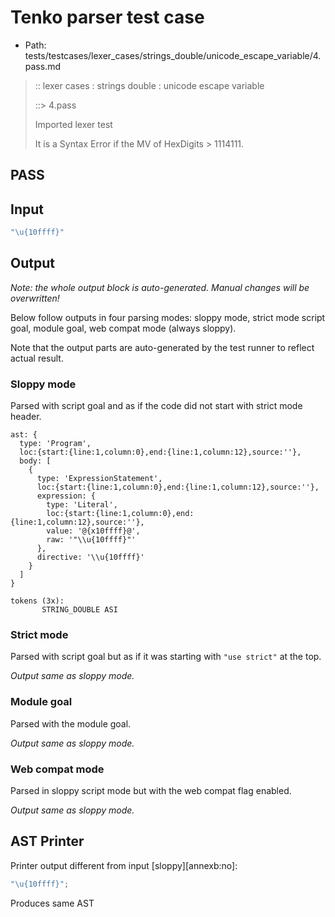 # Tenko parser test case

- Path: tests/testcases/lexer_cases/strings_double/unicode_escape_variable/4.pass.md

> :: lexer cases : strings double : unicode escape variable
>
> ::> 4.pass
>
> Imported lexer test
>
> It is a Syntax Error if the MV of HexDigits > 1114111.

## PASS

## Input

`````js
"\u{10ffff}"
`````

## Output

_Note: the whole output block is auto-generated. Manual changes will be overwritten!_

Below follow outputs in four parsing modes: sloppy mode, strict mode script goal, module goal, web compat mode (always sloppy).

Note that the output parts are auto-generated by the test runner to reflect actual result.

### Sloppy mode

Parsed with script goal and as if the code did not start with strict mode header.

`````
ast: {
  type: 'Program',
  loc:{start:{line:1,column:0},end:{line:1,column:12},source:''},
  body: [
    {
      type: 'ExpressionStatement',
      loc:{start:{line:1,column:0},end:{line:1,column:12},source:''},
      expression: {
        type: 'Literal',
        loc:{start:{line:1,column:0},end:{line:1,column:12},source:''},
        value: '@{x10ffff}@',
        raw: '"\\u{10ffff}"'
      },
      directive: '\\u{10ffff}'
    }
  ]
}

tokens (3x):
       STRING_DOUBLE ASI
`````

### Strict mode

Parsed with script goal but as if it was starting with `"use strict"` at the top.

_Output same as sloppy mode._

### Module goal

Parsed with the module goal.

_Output same as sloppy mode._

### Web compat mode

Parsed in sloppy script mode but with the web compat flag enabled.

_Output same as sloppy mode._

## AST Printer

Printer output different from input [sloppy][annexb:no]:

````js
"\u{10ffff}";
````

Produces same AST
